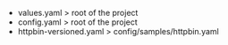 - values.yaml > root of the project
- config.yaml > root of the project
- httpbin-versioned.yaml > config/samples/httpbin.yaml
